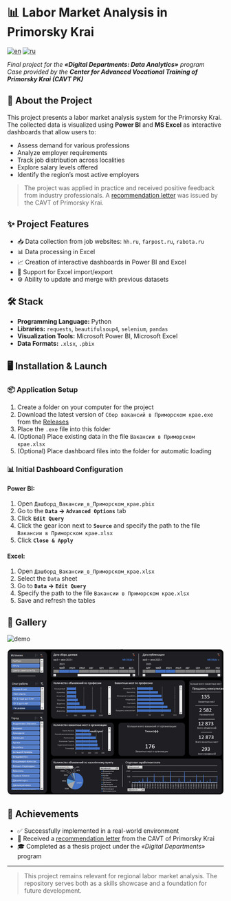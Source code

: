 # 📊 Labor Market Analysis in Primorsky Krai

[![en](https://img.shields.io/badge/lang-en-red.svg)](https://github.com/Bit-Maximum/RussiaJobData/blob/master/readme.md)
[![ru](https://img.shields.io/badge/lang-ru-blue.svg)](https://github.com/Bit-Maximum/RussiaJobData/blob/master/Translation/README.ru.md)

_Final project for the **«Digital Departments: Data Analytics»** program_  
_Case provided by the **Center for Advanced Vocational Training of Primorsky Krai (CAVT PK)**_

## 🧭 About the Project

This project presents a labor market analysis system for the Primorsky Krai.
The collected data is visualized using **Power BI** and **MS Excel** as interactive dashboards that allow users to:

- Assess demand for various professions
- Analyze employer requirements
- Track job distribution across localities
- Explore salary levels offered
- Identify the region’s most active employers

> The project was applied in practice and received positive feedback from industry professionals.
> A [recommendation letter](https://github.com/Bit-Maximum/RussiaJobData/blob/master/Translation/Media/Recomend.pdf) was issued by the CAVT of Primorsky Krai.

## ✨ Project Features

- 📥 Data collection from job websites: `hh.ru`, `farpost.ru`, `rabota.ru`
- 📊 Data processing in Excel
- 📈 Creation of interactive dashboards in Power BI and Excel
- 📁 Support for Excel import/export
- ⚙ Ability to update and merge with previous datasets

## 🛠 Stack

- **Programming Language:** Python
- **Libraries:** `requests`, `beautifulsoup4`, `selenium`, `pandas`
- **Visualization Tools:** Microsoft Power BI, Microsoft Excel
- **Data Formats:** `.xlsx`, `.pbix`

## 🖥 Installation & Launch

### 📦 Application Setup

1. Create a folder on your computer for the project
2. Download the latest version of `Сбор вакансий в Приморском крае.exe` from the [Releases](https://github.com/Bit-Maximum/RussiaJobData/releases)
3. Place the `.exe` file into this folder
4. (Optional) Place existing data in the file `Вакансии в Приморском крае.xlsx`
5. (Optional) Place dashboard files into the folder for automatic loading

### 📊 Initial Dashboard Configuration

#### Power BI:
1. Open `Дашборд_Вакансии_в_Приморском_крае.pbix`
2. Go to the **`Data` → `Advanced Options`** tab
3. Click **`Edit Query`**
4. Click the gear icon next to **`Source`** and specify the path to the file `Вакансии в Приморском крае.xlsx`
5. Click **`Close & Apply`**

#### Excel:
1. Open `Дашборд_Вакансии_в_Приморском_крае.xlsx`
2. Select the `Data` sheet
3. Go to **`Data` → `Edit Query`**
4. Specify the path to the file `Вакансии в Приморском крае.xlsx`
5. Save and refresh the tables

## 📸 Gallery

![demo](https://github.com/user-attachments/assets/211afa96-7c0e-46dd-a1cb-be1868a48a6f)

![dashboard Power BI](Translation/Media/1.png)

## 🏅 Achievements

- ✅ Successfully implemented in a real-world environment
- 📄 Received a [recommendation letter](https://github.com/Bit-Maximum/RussiaJobData/blob/master/Translation/Media/Recomend.pdf) from the CAVT of Primorsky Krai
- 🎓 Completed as a thesis project under the *«Digital Departments»* program

---

> This project remains relevant for regional labor market analysis.
> The repository serves both as a skills showcase and a foundation for future development.
